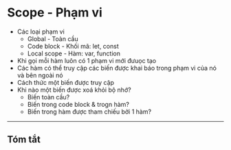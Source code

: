 # Scope - Phạm vi

-   Các loại phạm vi
    -   Global - Toàn cầu
    -   Code block - Khối mã: let, const
    -   Local scope - Hàm: var, function
-   Khi gọi mỗi hàm luôn có 1 phạm vi mới đưuọc tạo
-   Các hàm có thể truy cập các biến được khai báo trong phạm vi của nó và bên ngoài nó
-   Cách thức một biến được truy cập
-   Khi nào một biến được xoá khỏi bộ nhớ?
    -   Biến toàn cầu?
    -   Biến trong code block & trogn hàm?
    -   Biến trong hàm được tham chiếu bởi 1 hàm?

---

## Tóm tắt
